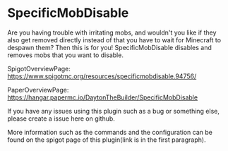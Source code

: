 # SpecificMobDisable
Are you having trouble with irritating mobs, and wouldn't you like if they also get removed directly instead of that you have to wait for Minecraft to despawn them? Then this is for you! SpecificMobDisable disables and removes mobs that you want to disable. 

SpigotOverviewPage: https://www.spigotmc.org/resources/specificmobdisable.94756/ 

PaperOverviewPage: https://hangar.papermc.io/DaytonTheBuilder/SpecificMobDisable

If you have any issues using this plugin such as a bug or something else, please create a issue here on github.

More information such as the commands and the configuration can be found on the spigot page of this plugin(link is in the first paragraph).

